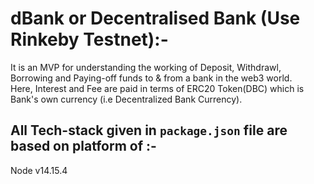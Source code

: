 # dBank or Decentralised Bank (Use Rinkeby Testnet):-
It is an MVP for understanding the working of Deposit, Withdrawl, Borrowing and Paying-off funds to & from a bank in the web3 world.  
Here, Interest and Fee are paid in terms of ERC20 Token(DBC) which is Bank's own currency (i.e Decentralized Bank Currency).

## All Tech-stack given in `package.json` file are based on platform of :-
Node v14.15.4
